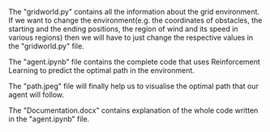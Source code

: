 The "gridworld.py" contains all the information about the grid environment. If we want to change the environment(e.g. the coordinates of obstacles, the starting and the ending positions, the region of wind and its speed in various regions) then we will have to just change the respective values in the "gridworld.py" file.

The "agent.ipynb" file contains the complete code that uses Reinforcement Learning to predict the 
optimal path in the environment.

The "path.jpeg" file will finally help us to visualise the optimal path that our agent will follow.

The "Documentation.docx" contains explanation of the whole code written in the "agent.ipynb" file.